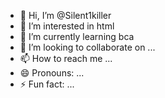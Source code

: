 - 👋 Hi, I’m @Silent1killer
- 👀 I’m interested in html
- 🌱 I’m currently learning bca
- 💞️ I’m looking to collaborate on ...
- 📫 How to reach me ...
- 😄 Pronouns: ...
- ⚡ Fun fact: ...

<!---
Silent1killer/Silent1killer is a ✨ special ✨ repository because its `README.md` (this file) appears on your GitHub profile.
You can click the Preview link to take a look at your changes.
--->
